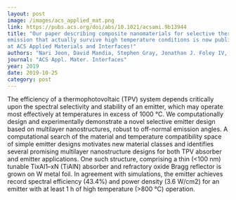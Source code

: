 ```yaml
---
layout: post
image: /images/acs_applied_mat.png
link: https://pubs.acs.org/doi/abs/10.1021/acsami.9b13944
title: "Our paper describing composite nanomaterials for selective thermal 
emission that actually survive high temperature conditions is now published
at ACS Applied Materials and Interfaces!"
authors: "Nari Jeon, David Mandia, Stephen Gray, Jonathan J. Foley IV, Alex Martinson"
journal: "ACS Appl. Mater. Interfaces"
year: 2019
date: 2019-10-25
category: post
---
```

The efficiency of a thermophotovoltaic (TPV) system depends critically upon the spectral selectivity and stability of an emitter, which may operate most effectively at temperatures in excess of 1000 °C. We computationally design and experimentally demonstrate a novel selective emitter design based on multilayer nanostructures, robust to off-normal emission angles. A computational search of the material and temperature compatibility space of simple emitter designs motivates new material classes and identifies several promising multilayer nanostructure designs for both TPV absorber and emitter applications. One such structure, comprising a thin (<100 nm) tunable TixAl1–xN (TiAlN) absorber and refractory oxide Bragg reflector is grown on W metal foil. In agreement with simulations, the emitter achieves record spectral efficiency (43.4%) and power density (3.6 W/cm2) for an emitter with at least 1 h of high temperature (>800 °C) operation.

